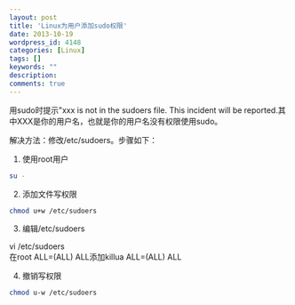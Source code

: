 ```yaml
---
layout: post
title: 'Linux为用户添加sudo权限'
date: 2013-10-19
wordpress_id: 4148
categories: [Linux]
tags: []
keywords: ""
description: 
comments: true
---
```

用sudo时提示"xxx is not in the sudoers file. This incident will be reported.其中XXX是你的用户名，也就是你的用户名没有权限使用sudo。

解决方法：修改/etc/sudoers。步骤如下：    
1) 使用root用户

``` bash
su -
```

2) 添加文件写权限

``` bash
chmod u+w /etc/sudoers
```

3) 编辑/etc/sudoers

vi /etc/sudoers    
在root ALL=(ALL) ALL添加killua ALL=(ALL) ALL

4) 撤销写权限

``` bash
chmod u-w /etc/sudoers
```



